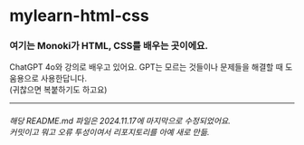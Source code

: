 # mylearn-html-css

<h3>여기는 Monoki가 HTML, CSS를 배우는 곳이에요.</h3>
<p>ChatGPT 4o와 강의로 배우고 있어요. GPT는 모르는 것들이나 문제들을 해결할 때 도움용으로 사용한답니다.<br />(귀찮으면 복붙하기도 하고요) </p>
<hr />
<h6>해당 README.md 파일은 2024.11.17에 마지막으로 수정되었어요.<br>커밋이고 뭐고 오류 투성이여서 리포지토리를 아예 새로 만듦.</h6>
